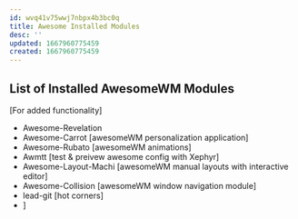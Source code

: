 ```yaml
---
id: wvq41v75wwj7nbpx4b3bc0q
title: Awesome Installed Modules
desc: ''
updated: 1667960775459
created: 1667960775459
---
```

<h2>List of Installed AwesomeWM Modules</h2>
[For added functionality]

- Awesome-Revelation
- Awesome-Carrot [awesomeWM personalization application]
- Awesome-Rubato [awesomeWM animations]
- Awmtt [test & preivew awesome config with Xephyr]
- Awesome-Layout-Machi [awesomeWM manual layouts with interactive editor]
- Awesome-Collision [awesomeWM window navigation module]
- lead-git [hot corners]
- ]